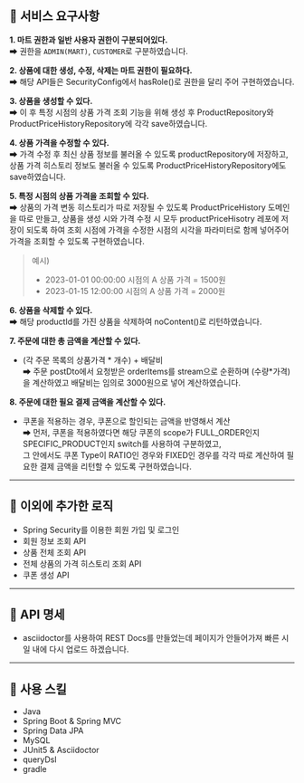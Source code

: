 ## 📌 서비스 요구사항
**1. 마트 권한과 일반 사용자 권한이 구분되어있다.**  
➡ 권한을 `ADMIN(MART)`, `CUSTOMER`로 구분하였습니다.

    
**2. 상품에 대한 생성, 수정, 삭제는 마트 권한이 필요하다.**  
➡ 해당 API들은 SecurityConfig에서 hasRole()로 권한을 달리 주어 구현하였습니다.


**3. 상품을 생성할 수 있다.**  
➡ 이 후 특정 시점의 상품 가격 조회 기능을 위해 생성 후 ProductRepository와 ProductPriceHistoryRepository에 각각 save하였습니다. 


**4. 상품 가격을 수정할 수 있다.**  
➡ 가격 수정 후 최신 상품 정보를 불러올 수 있도록 productRepository에 저장하고, 상품 가격 히스토리 정보도 불러올 수 있도록 ProductPriceHistoryRepository에도 save하였습니다. 


**5. 특정 시점의 상품 가격을 조회할 수 있다.**  
➡ 상품의 가격 변동 히스토리가 따로 저장될 수 있도록 ProductPriceHistory 도메인을 따로 만들고, 상품을 생성 시와 가격 수정 시 모두 productPriceHisotry 레포에 저장이 되도록 하여 조회 시점에 가격을 수정한 시점의 시각을 파라미터로 함께 넣어주어 가격을 조회할 수 있도록 구현하였습니다.
  >예시)
  >- 2023-01-01 00:00:00 시점의 A 상품 가격 = 1500원
  >- 2023-01-15 12:00:00 시점의 A 상품 가격 = 2000원  


**6. 상품을 삭제할 수 있다.**  
➡ 해당 productId를 가진 상품을 삭제하여 noContent()로 리턴하였습니다.  


**7. 주문에 대한 총 금액을 계산할 수 있다.**  
   - (각 주문 목록의 상품가격 * 개수) + 배달비  
➡ 주문 postDto에서 요청받은 orderItems를 stream으로 순환하며 (수량*가격)을 계산하였고 배달비는 임의로 3000원으로 넣어 계산하였습니다.

  
**8. 주문에 대한 필요 결제 금액을 계산할 수 있다.**  
   - 쿠폰을 적용하는 경우, 쿠폰으로 할인되는 금액을 반영해서 계산  
➡ 먼저, 쿠폰을 적용하였다면 해당 쿠폰의 scope가 FULL_ORDER인지 SPECIFIC_PRODUCT인지 switch를 사용하여 구분하였고,  
그 안에서도 쿠폰 Type이 RATIO인 경우와 FIXED인 경우를 각각 따로 계산하여 필요한 결제 금액을 리턴할 수 있도록 구현하였습니다.

---
## 📌 이외에 추가한 로직
- Spring Security를 이용한 회원 가입 및 로그인
- 회원 정보 조회 API
- 상품 전체 조회 API
- 전체 상품의 가격 히스토리 조회 API
- 쿠폰 생성 API

---
## 📌 API 명세
- asciidoctor를 사용하여 REST Docs를 만들었는데 페이지가 안들어가져 빠른 시일 내에 다시 업로드 하겠습니다.

---
## 📌 사용 스킬
- Java
- Spring Boot & Spring MVC
- Spring Data JPA
- MySQL
- JUnit5 & Asciidoctor
- queryDsl
- gradle

